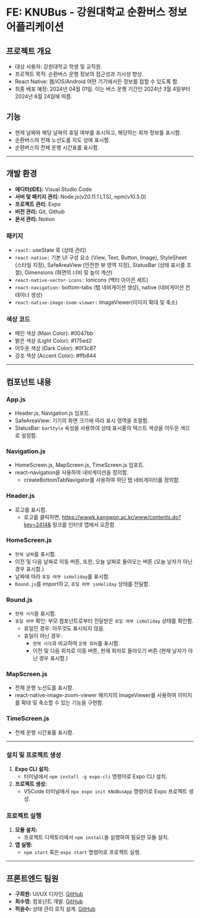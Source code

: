 # FE: KNUBus - 강원대학교 순환버스 정보 어플리케이션

## 프로젝트 개요

- 대상 사용자: 강원대학교 학생 및 교직원.
- 프로젝트 목적: 순환버스 운행 정보의 접근성과 가시성 향상.
- React Native: 웹/iOS/Android 어떤 기기에서든 정보를 접할 수 있도록 함.
- 최종 배포 예정: 2024년 04월 01일. 이는 버스 운행 기간인 2024년 3월 4일부터 2024년 6월 24일에 따름.

## 기능

- 현재 날짜와 해당 날짜의 휴일 여부를 표시하고, 해당하는 회차 정보를 표시함.
- 순환버스의 전체 노선도를 지도 상에 표시함.
- 순환버스의 전체 운행 시간표를 표시함.

---

## 개발 환경

- **에디터(IDE):** Visual Studio Code
- **서버 및 패키지 관리:** Node.js(v20.11.1 LTS), npm(v10.5.0)
- **프로젝트 관리:** Expo
- **버전 관리:** Git, Github
- **문서 관리:** Notion

### 패키지

- `react:` useState 훅 (상태 관리)
- `react-native:` 기본 UI 구성 요소 (View, Text, Button, Image), StyleSheet (스타일 지정), SafeAreaView (안전한 뷰 영역 지정), StatusBar (상태 표시줄 조절), Dimensions (화면의 너비 및 높이 계산)
- `react-native-vector-icons:` Ionicons (백터 아이콘 세트)
- `react-navigation:` bottom-tabs (탭 네비게이션 생성), native (네비게이션 컨테이너 생성)
- `react-native-image-zoom-viewer:` ImageViewer(이미지 확대 및 축소)

### 색상 코드

- 메인 색상 (Main Color): #0047bb
- 밝은 색상 (Light Color): #175ed2
- 어두운 색상 (Dark Color): #0f3c87
- 강조 색상 (Accent Color): #ffb844

---

## 컴포넌트 내용

### App.js

- Header.js, Navigation.js 임포트.
- SafeAreaView: 기기의 화면 크기에 따라 표시 영역을 조절함.
- StatusBar: `barStyle` 속성을 사용하여 상태 표시줄의 텍스트 색상을 어두운 색으로 설정함.

### Navigation.js

- HomeScreen.js, MapScreen.js, TimeScreen.js 임포트.
- react-navigation을 사용하여 내비게이션을 정의함.
  - createBottomTabNavigator를 사용하여 하단 탭 네비게이터를 정의함.

### Header.js

- 로고를 표시함.
  - 로고를 클릭하면, https://wwwk.kangwon.ac.kr/www/contents.do?key=2414& 링크를 인터넷 앱에서 오픈함.

### HomeScreen.js

- `현재 날짜`를 표시함.
- 이전 및 다음 날짜로 이동 버튼, 또한, 오늘 날짜로 돌아오는 버튼 (오늘 날자가 아닌 경우 표시함.)
- 날짜에 따라 `휴일 여부 isHoliday`를 표시함.
- `Round.js`를 import하고, `휴일 여부 isHoliday` 상태를 전달함.

### Round.js

- `현재 시각`을 표시함.
- `휴일 여부` 확인: 부모 컴포넌트로부터 전달받은 `휴일 여부 isHoliday` 상태를 확인함.
  - 휴일인 경우: 아무것도 표시되지 않음.
  - 휴일이 아닌 경우:
    - `현재 시각`과 비교하여 `운행 회차`를 표시함.
    - 이전 및 다음 회차로 이동 버튼, 현재 회차로 돌아오기 버튼 (현재 날자가 아닌 경우 표시함.)

### MapScreen.js

- 전체 운행 노선도를 표시함.
- react-native-image-zoom-viewer 패키지의 ImageViewer를 사용하여 이미지를 확대 및 축소할 수 있는 기능을 구현함.

### TimeScreen.js

- 전체 운행 시간표를 표시함.

---

### 설치 및 프로젝트 생성

1. **Expo CLI 설치:**
   - 터미널에서 `npm install -g expo-cli` 명령어로 Expo CLI 설치.
2. **프로젝트 생성:**
   - VSCode 터미널에서 `npx expo init KNUBusApp` 명령어로 Expo 프로젝트 생성.

### 프로젝트 실행

1. **모듈 설치:**
   - 프로젝트 디렉토리에서 `npm install`을 실행하여 필요한 모듈 설치.
2. **앱 실행:**
   - `npm start` 혹은 `expo start` 명령어로 프로젝트 실행.

---

## 프론트엔드 팀원

- **구희원:** UI/UX 디자인. [GitHub](https://github.com/HeHelee)
- **최수영:** 컴포넌트 개발. [GitHub](https://github.com/scove03)
- **허윤수:** 상태 관리 로직 설계. [GitHub](https://github.com/sugoring)
